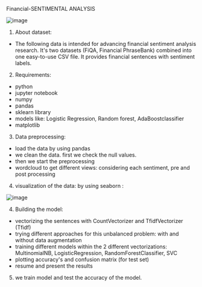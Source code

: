 Financial-SENTIMENTAL ANALYSIS

![image](https://user-images.githubusercontent.com/111189874/189470185-f84a719f-83fc-4591-9880-21efb7063366.png)


1. About dataset:
* The following data is intended for advancing financial sentiment analysis research. It's two datasets (FiQA, Financial PhraseBank) combined into one easy-to-use CSV file. It provides financial sentences with sentiment labels.

2. Requirements:
* python 
* jupyter notebook
* numpy
* pandas 
* sklearn library
* models like: Logistic Regression, Random forest, AdaBoostclassifier
* matplotlib

3. Data preprocessing:
* load the data by using pandas
* we clean the data. first we check the null values.
* then we start the preprocessing 
* wordcloud to get different views: considering each sentiment, pre and post processing

4. visualization of the data:
by using seaborn :

![image](https://user-images.githubusercontent.com/111189874/189470301-fdec384f-7c2e-4cd0-8e63-d01260913d9b.png)



4. Building the model:
*  vectorizing the sentences with CountVectorizer and TfidfVectorizer (Tfidf)
* trying different approaches for this unbalanced problem: with and without data augmentation
*  training different models within the 2 different vectorizations:  MultinomialNB, LogisticRegression, RandomForestClassifier, SVC
*  plotting accuracy's and confusion matrix (for test set)
*  resume and present the results

5. we train model and test the accuracy of the model.

